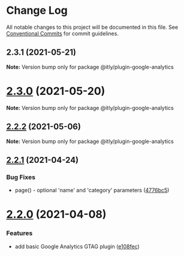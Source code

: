 # Change Log

All notable changes to this project will be documented in this file.
See [Conventional Commits](https://conventionalcommits.org) for commit guidelines.

## 2.3.1 (2021-05-21)

**Note:** Version bump only for package @itly/plugin-google-analytics





# [2.3.0](https://github.com/iterativelyhq/itly-sdk/compare/v2.2.2...v2.3.0) (2021-05-20)

**Note:** Version bump only for package @itly/plugin-google-analytics





## [2.2.2](https://github.com/iterativelyhq/itly-sdk/compare/v2.2.1...v2.2.2) (2021-05-06)

**Note:** Version bump only for package @itly/plugin-google-analytics





## [2.2.1](https://github.com/iterativelyhq/itly-sdk/compare/v2.2.0...v2.2.1) (2021-04-24)


### Bug Fixes

* page() - optional 'name' and 'category' parameters ([4776bc5](https://github.com/iterativelyhq/itly-sdk/commit/4776bc5028b59bd59f250b38460220139d4d5e7a))





# [2.2.0](https://github.com/iterativelyhq/itly-sdk/compare/v2.1.0...v2.2.0) (2021-04-08)


### Features

* add basic Google Analytics GTAG plugin ([e108fec](https://github.com/iterativelyhq/itly-sdk/commit/e108fec16c423ff64d3dd0664dc86f2c298aea77))
